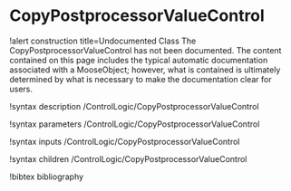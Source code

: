 <!-- MOOSE Documentation Stub: Remove this when content is added. -->

# CopyPostprocessorValueControl

!alert construction title=Undocumented Class
The CopyPostprocessorValueControl has not been documented. The content contained on this page includes the
typical automatic documentation associated with a MooseObject; however, what is contained is
ultimately determined by what is necessary to make the documentation clear for users.

!syntax description /ControlLogic/CopyPostprocessorValueControl

!syntax parameters /ControlLogic/CopyPostprocessorValueControl

!syntax inputs /ControlLogic/CopyPostprocessorValueControl

!syntax children /ControlLogic/CopyPostprocessorValueControl

!bibtex bibliography
